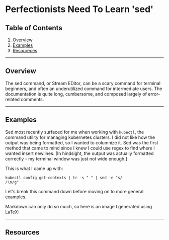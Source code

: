 # Perfectionists Need To Learn 'sed'

## Table of Contents

1. [Overview](#overview)
2. [Examples](#examples)
3. [Resoureces](#resoureces)

---

## Overview

The sed command, or Stream EDitor, can be a scary command for terminal beginners, and often an underutilized command for intermediate users. The documentation is quite long, cumbersome, and composed largely of error-related comments.

---

## Examples

Sed most recently surfaced for me when working with <code>kubectl</code>, the command utility for managing kubernetes clusters. I did not like how the output was being formatted, so I wanted to columnize it. Sed was the first method that came to mind since I knew I could use regex to find where I wanted insert newlines. [In hindsight, the output was actually formatted correctly - my terminal window was just not wide enough.]

This is what I came up with:

<code>kubectl config get-contexts | tr -s " " | sed -e "s/ /\n/g"</code>

Let's break this command down before moving on to more general examples.

Markdown can only do so much, so here is an image I generated using LaTeX:

---

## Resources